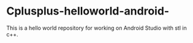 # Cplusplus-helloworld-android-
This is a hello world repository for working on Android Studio with stl in c++.
